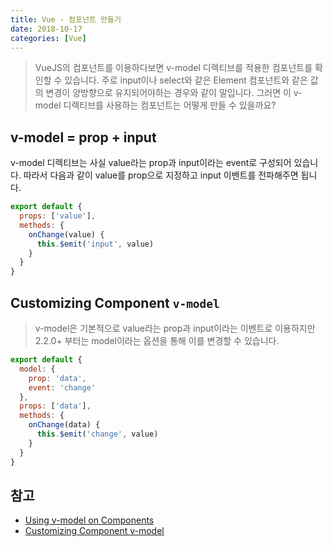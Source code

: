 ```yaml
---
title: Vue - 컴포넌트 만들기
date: 2018-10-17
categories: [Vue]
---
```


> VueJS의 컴포넌트를 이용하다보면 v-model 디렉티브를 적용한 컴포넌트를 확인할 수 있습니다. 주로 input이나 select와 같은 Element 컴포넌트와 같은 값의 변경이 양방향으로 유지되어야하는 경우와 같이 말입니다. 그러면 이 v-model 디렉티브를 사용하는 컴포넌트는 어떻게 만들 수 있을까요?

## v-model = prop + input
v-model 디렉티브는 사실 value라는 prop과 input이라는 event로 구성되어 있습니다. 따라서 다음과 같이 value를 prop으로 지정하고 input 이벤트를 전파해주면 됩니다.
```js
export default {
  props: ['value'],
  methods: {
    onChange(value) {
      this.$emit('input', value)
    }
  }
}
```

## Customizing Component `v-model`
> v-model은 기본적으로 value라는 prop과 input이라는 이벤트로 이용하지만 2.2.0+ 부터는 model이라는 옵션을 통해 이를 변경할 수 있습니다.

```js
export default {
  model: {
    prop: 'data',
    event: 'change'
  },
  props: ['data'],
  methods: {
    onChange(data) {
      this.$emit('change', value)
    }
  }
}
```

## 참고
- [Using v-model on Components](https://vuejs.org/v2/guide/components.html#Using-v-model-on-Components)
- [Customizing Component v-model](https://vuejs.org/v2/guide/components-custom-events.html#Customizing-Component-v-model)
